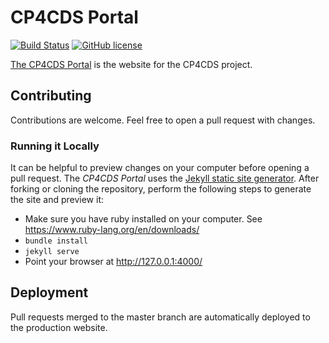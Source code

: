 # CP4CDS Portal

[![Build Status](https://travis-ci.org/cp4cds/cp4cds.github.io.svg?branch=master)](https://travis-ci.org/cp4cds/cp4cds.github.io)
[![GitHub license](https://img.shields.io/github/license/cp4cds/cp4cds.github.io.svg)](https://github.com/cp4cds/cp4cds.github.io/blob/master/LICENSE)


[The CP4CDS Portal](https://cp4cds.github.io/) is the website for the CP4CDS project.

## Contributing

Contributions are welcome. Feel free to open a pull request with changes.

### Running it Locally

It can be helpful to preview changes on your computer before opening a pull request. The *CP4CDS Portal* uses the [Jekyll static site generator](http://jekyllrb.com/). After forking or cloning the repository, perform the following steps to generate the site and preview it:

- Make sure you have ruby installed on your computer. See https://www.ruby-lang.org/en/downloads/
- `bundle install`
- `jekyll serve`
- Point your browser at http://127.0.0.1:4000/

## Deployment

Pull requests merged to the master branch are automatically deployed to the production website.
